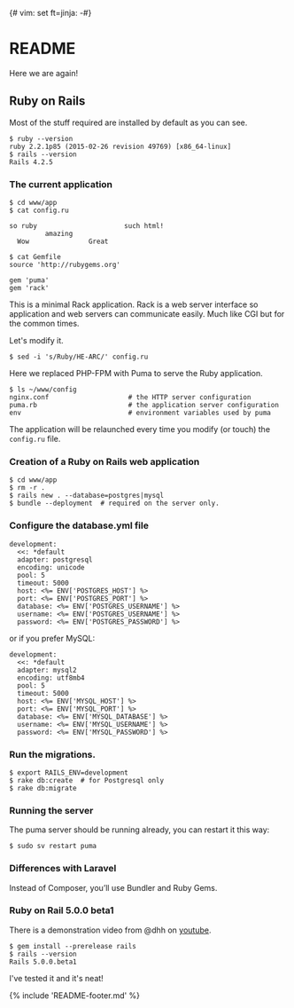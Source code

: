 {# vim: set ft=jinja: -#}
# README

Here we are again!

## Ruby on Rails

Most of the stuff required are installed by default as you can see.

    $ ruby --version
    ruby 2.2.1p85 (2015-02-26 revision 49769) [x86_64-linux]
    $ rails --version
    Rails 4.2.5

### The current application

    $ cd www/app
    $ cat config.ru

    so ruby                      such html!
             amazing
      Wow               Great

    $ cat Gemfile
    source 'http://rubygems.org'

    gem 'puma'
    gem 'rack'

This is a minimal Rack application. Rack is a web server interface so
application and web servers can communicate easily. Much like CGI but for the
common times.

Let's modify it.

    $ sed -i 's/Ruby/HE-ARC/' config.ru

Here we replaced PHP-FPM with Puma to serve the Ruby application.

    $ ls ~/www/config
    nginx.conf                    # the HTTP server configuration
    puma.rb                       # the application server configuration
    env                           # environment variables used by puma

The application will be relaunched every time you modify (or touch) the
`config.ru` file.

### Creation of a Ruby on Rails web application

    $ cd www/app
    $ rm -r .
    $ rails new . --database=postgres|mysql
    $ bundle --deployment  # required on the server only.

### Configure the database.yml file

    development:
      <<: *default
      adapter: postgresql
      encoding: unicode
      pool: 5
      timeout: 5000
      host: <%= ENV['POSTGRES_HOST'] %>
      port: <%= ENV['POSTGRES_PORT'] %>
      database: <%= ENV['POSTGRES_USERNAME'] %>
      username: <%= ENV['POSTGRES_USERNAME'] %>
      password: <%= ENV['POSTGRES_PASSWORD'] %>

or if you prefer MySQL:

    development:
      <<: *default
      adapter: mysql2
      encoding: utf8mb4
      pool: 5
      timeout: 5000
      host: <%= ENV['MYSQL_HOST'] %>
      port: <%= ENV['MYSQL_PORT'] %>
      database: <%= ENV['MYSQL_DATABASE'] %>
      username: <%= ENV['MYSQL_USERNAME'] %>
      password: <%= ENV['MYSQL_PASSWORD'] %>


### Run the migrations.

    $ export RAILS_ENV=development
    $ rake db:create  # for Postgresql only
    $ rake db:migrate


### Running the server

The puma server should be running already, you can restart it this way:

    $ sudo sv restart puma

### Differences with Laravel

Instead of Composer, you’ll use Bundler and Ruby Gems.

### Ruby on Rail 5.0.0 beta1

There is a demonstration video from @dhh on
[youtube](https://www.youtube.com/watch?v=n0WUjGkDFS0).

    $ gem install --prerelease rails
    $ rails --version
    Rails 5.0.0.beta1

I've tested it and it's neat!

{% include 'README-footer.md' %}
